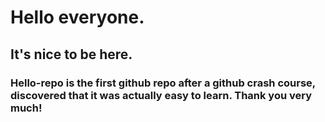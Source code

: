 # Hello everyone.
## It's nice to be here.
### Hello-repo is the first github repo after a github crash course, discovered that it was actually easy to learn. Thank you very much!

